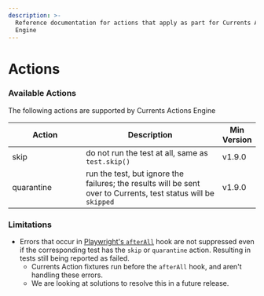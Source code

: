 ```yaml
---
description: >-
  Reference documentation for actions that apply as part for Currents Actions
  Engine
---
```


# Actions

### Available Actions

The following actions are supported by Currents Actions Engine

<table><thead><tr><th width="188">Action</th><th width="434">Description</th><th>Min Version</th></tr></thead><tbody><tr><td>skip</td><td>do not run the test at all, same as <code>test.skip()</code></td><td>v1.9.0</td></tr><tr><td>quarantine</td><td>run the test, but ignore the failures; the results will be sent over to Currents, test status will be <code>skipped</code></td><td>v1.9.0</td></tr></tbody></table>

### Limitations

* Errors that occur in [Playwright's `afterAll`](https://playwright.dev/docs/api/class-test#test-after-all)  hook are not suppressed even if the corresponding test has the `skip` or `quarantine` action. Resulting in tests still being reported as failed.
  * Currents Action fixtures run before the `afterAll` hook, and aren't handling these errors.
  * We are looking at solutions to resolve this in a future release.

